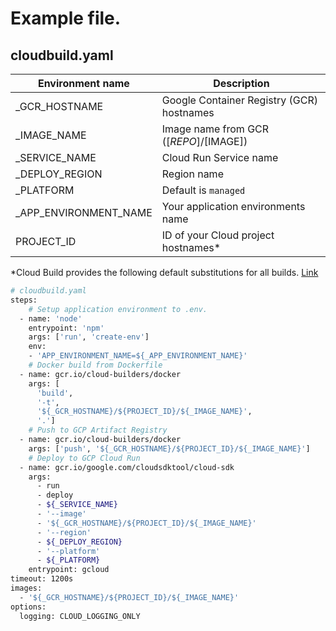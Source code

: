 # Example file.

## cloudbuild.yaml

| Environment name      | Description                               |
| --------------------- | ----------------------------------------- |
| _GCR_HOSTNAME         | Google Container Registry (GCR) hostnames |
| _IMAGE_NAME           | Image name from GCR ([$REPO]/[$IMAGE])    |
| _SERVICE_NAME         | Cloud Run Service name                    |
| _DEPLOY_REGION        | Region name                               |
| _PLATFORM             | Default is `managed`                      |
| _APP_ENVIRONMENT_NAME | Your application environments name |
| PROJECT_ID         | ID of your Cloud project hostnames* |

*Cloud Build provides the following default substitutions for all builds. [Link](https://cloud.google.com/build/docs/configuring-builds/substitute-variable-values)

```bash
# cloudbuild.yaml
steps:
    # Setup application environment to .env.
  - name: 'node'
    entrypoint: 'npm'
    args: ['run', 'create-env']
    env:
    - 'APP_ENVIRONMENT_NAME=${_APP_ENVIRONMENT_NAME}'
    # Docker build from Dockerfile
  - name: gcr.io/cloud-builders/docker
    args: [
      'build',
      '-t',
      '${_GCR_HOSTNAME}/${PROJECT_ID}/${_IMAGE_NAME}',
      '.']
    # Push to GCP Artifact Registry
  - name: gcr.io/cloud-builders/docker
    args: ['push', '${_GCR_HOSTNAME}/${PROJECT_ID}/${_IMAGE_NAME}']
    # Deploy to GCP Cloud Run
  - name: gcr.io/google.com/cloudsdktool/cloud-sdk
    args:
      - run
      - deploy
      - ${_SERVICE_NAME}
      - '--image'
      - '${_GCR_HOSTNAME}/${PROJECT_ID}/${_IMAGE_NAME}'
      - '--region'
      - ${_DEPLOY_REGION}
      - '--platform'
      - ${_PLATFORM}
    entrypoint: gcloud
timeout: 1200s
images:
  - '${_GCR_HOSTNAME}/${PROJECT_ID}/${_IMAGE_NAME}'
options:
  logging: CLOUD_LOGGING_ONLY

```